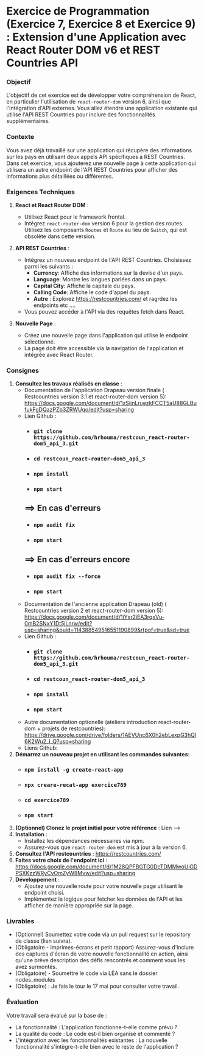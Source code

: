 # Exercice de Programmation (Exercice 7, Exercice 8 et Exercice 9) : Extension d'une Application avec React Router DOM v6 et REST Countries API

### Objectif
L'objectif de cet exercice est de développer votre compréhension de React, en particulier l'utilisation de `react-router-dom` version 6, ainsi que l'intégration d'API externes. Vous allez étendre une application existante qui utilise l'API REST Countries pour inclure des fonctionnalités supplémentaires.

### Contexte
Vous avez déjà travaillé sur une application qui récupère des informations sur les pays en utilisant deux appels API spécifiques à REST Countries. Dans cet exercice, vous ajouterez une nouvelle page à cette application qui utilisera un autre endpoint de l'API REST Countries pour afficher des informations plus détaillées ou différentes.

### Exigences Techniques
1. **React et React Router DOM** :
   - Utilisez React pour le framework frontal.
   - Intégrez `react-router-dom` version 6 pour la gestion des routes. Utilisez les composants `Routes` et `Route` au lieu de `Switch`, qui est obsolète dans cette version.
  
2. **API REST Countries** :
   - Intégrez un nouveau endpoint de l'API REST Countries. Choisissez parmi les suivants : 
     - **Currency**: Affiche des informations sur la devise d'un pays.
     - **Language**: Montre les langues parlées dans un pays.
     - **Capital City**: Affiche la capitale du pays.
     - **Calling Code**: Affiche le code d'appel du pays.
     - **Autre** : Explorez https://restcountries.com/ et ragrdez les endpoints etc ....
   - Vous pouvez accéder à l'API via des requêtes fetch dans React.

3. **Nouvelle Page** :
   - Créez une nouvelle page dans l'application qui utilise le endpoint sélectionné.
   - La page doit être accessible via la navigation de l'application et intégrée avec React Router.

### Consignes
1. **Consultez les travaux réalisés en classe** :
    - Documentation de l'application Drapeau version finale ( Restcountries version 3.1 et react-router-dom version 5): https://docs.google.com/document/d/1zSijnLruezkFCCT5aU88GLBufukFgDQazPZb3ZRWUqo/edit?usp=sharing
    - Lien Github :
         - ### `git clone https://github.com/hrhouma/restcoun_react-router-dom5_api_3.git`
         - ### `cd restcoun_react-router-dom5_api_3`
         - ### `npm install`
         - ### `npm start`
         ## ==> En cas d'erreurs
         - ### `npm audit fix`
         - ### `npm start`
         ## ==> En cas d'erreurs encore
         - ### `npm audit fix --force` 
         - ### `npm start` 
    - Documentation de l'ancienne application Drapeau (old)  ( Restcountries version 2 et react-router-dom version 5): https://docs.google.com/document/d/1iYxr2iEA3rqxVu-0mB2SNxY1Dt5jLnrw/edit?usp=sharing&ouid=114388549516551190899&rtpof=true&sd=true
    - Lien Github :
         - ### `git clone https://github.com/hrhouma/restcoun_react-router-dom5_api_3.git`
         - ### `cd restcoun_react-router-dom5_api_3`
         - ### `npm install`
         - ### `npm start` 
    - Autre documentation optionelle (ateliers introduction react-router-dom + projets de restcountries): https://drive.google.com/drive/folders/1AEVUnc6X0h2ebLexpG3hQl6K2Wu2_I_Q?usp=sharing
    - Liens Github:
2. **Démarrez un nouveau projet en utilisant les commandes suivantes**:  
    - ### `npm install -g create-react-app`
    - ### `npx creare-recat-app exercice789`
    - ### `cd exercice789`
    - ### `npm start`
3. **(Optionnel) Clonez le projet initial pour votre référence** : Lien --> 
5. **Installation** :
   - Installez les dépendances nécessaires via npm.
   - Assurez-vous que `react-router-dom` est mis à jour à la version 6.
6. **Consultez l'API restcountries** : https://restcountries.com/
7. **Faites votre choix de l'endpoint ici** : https://docs.google.com/document/d/1M28QPFBGTG0DcTDMMwoUiGDPSXKzzWRyCvOmZyW8Mvw/edit?usp=sharing
8. **Développement** :
   - Ajoutez une nouvelle route pour votre nouvelle page utilisant le endpoint choisi.
   - Implémentez la logique pour fetcher les données de l'API et les afficher de manière appropriée sur la page.

### Livrables
- (Optionnel) Soumettez votre code via un pull request sur le repository de classe (lien suivra). 
- (Obligatoire - Imprimes-écrans et petit rapport) Assurez-vous d'inclure des captures d'écran de votre nouvelle fonctionnalité en action, ainsi qu'une brève description des défis rencontrés et comment vous les avez surmontés.
- (Obligatoire) - Soumettre le code via LÉA sans le dossier nodes_modules
- (Obligatoire) : Je fais le tour le 17 mai pour consulter votre travail. 

### Évaluation
Votre travail sera évalué sur la base de :
   - La fonctionnalité : L'application fonctionne-t-elle comme prévu ?
   - La qualité du code : Le code est-il bien organisé et commenté ?
   - L'intégration avec les fonctionnalités existantes : La nouvelle fonctionnalité s'intègre-t-elle bien avec le reste de l'application ?
